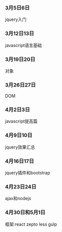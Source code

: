 ### 3月5日6日
jquery入门

### 3月12日13日
javascript语言基础

### 3月19日20日
对象

### 3月26日27日
DOM

### 4月2日3日
javascript提高篇

### 4月9日10日
jquery效果汇总

### 4月16日17日
jquery插件和bootstrap

### 4月23日24日
ajax和nodejs

### 4月30日和5月1日
框架:react zepto less gulp
